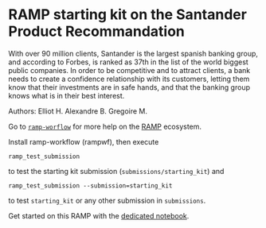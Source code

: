 # RAMP starting kit on the Santander Product Recommandation

With over 90 million clients, Santander is the largest spanish banking group, and according to Forbes, is ranked as 37th in the list of the world biggest public companies. In order to be competitive and to attract clients, a bank needs to create a confidence relationship with its customers, letting them know that their investments are in safe hands, and that the banking group knows what is in their best interest.

Authors: Elliot H. Alexandre B. Gregoire M.


Go to [`ramp-worflow`](https://github.com/paris-saclay-cds/ramp-workflow) for more help on the [RAMP](http:www.ramp.studio) ecosystem.

Install ramp-workflow (rampwf), then execute

```
ramp_test_submission
```

to test the starting kit submission (`submissions/starting_kit`) and

```
ramp_test_submission --submission=starting_kit
```

to test `starting_kit` or any other submission in `submissions`.

Get started on this RAMP with the [dedicated notebook](https://github.com/aylliote/ramp-santander-products/blob/master/santander_starting_kit.ipynb).
